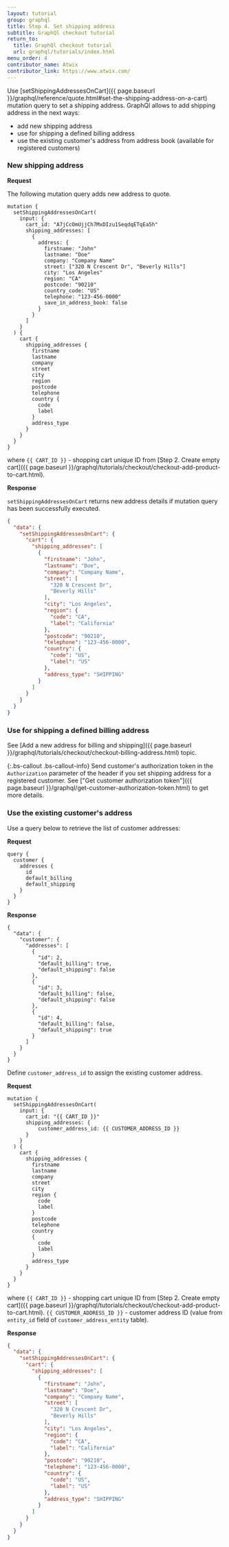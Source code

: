 ```yaml
---
layout: tutorial
group: graphql
title: Step 4. Set shipping address
subtitle: GraphQl checkout tutorial
return_to:
  title: GraphQl checkout tutorial
  url: graphql/tutorials/index.html
menu_order: 4
contributor_name: Atwix
contributor_link: https://www.atwix.com/
---
```


Use [setShippingAddressesOnCart]({{ page.baseurl }}/graphql/reference/quote.html#set-the-shipping-address-on-a-cart) mutation query to set a shipping address. GraphQl allows to add shipping address in the next ways:
- add new shipping address
- use for shipping a defined billing address
- use the existing customer's address from address book (available for registered customers) 

### New shipping address

**Request**

The following mutation query adds new address to quote.

```text
mutation {
  setShippingAddressesOnCart(
    input: {
      cart_id: "A7jCcOmUjjCh7MxDIzu1SeqdqETqEa5h"
      shipping_addresses: [
        {
          address: {
            firstname: "John"
            lastname: "Doe"
            company: "Company Name"
            street: ["320 N Crescent Dr", "Beverly Hills"]
            city: "Los Angeles"
            region: "CA"
            postcode: "90210"
            country_code: "US"
            telephone: "123-456-0000"
            save_in_address_book: false
          }
        }
      ]
    }
  ) {
    cart {
      shipping_addresses {
        firstname
        lastname
        company
        street
        city
        region
        postcode
        telephone
        country {
          code
          label
        }
        address_type
      }
    }
  }
}
```

where 
`{{ CART_ID }}` - shopping cart unique ID from [Step 2. Create empty cart]({{ page.baseurl }}/graphql/tutorials/checkout/checkout-add-product-to-cart.html).

**Response**

`setShippingAddressesOnCart` returns new address details if mutation query has been successfully executed.

```json
{
  "data": {
    "setShippingAddressesOnCart": {
      "cart": {
        "shipping_addresses": [
          {
            "firstname": "John",
            "lastname": "Doe",
            "company": "Company Name",
            "street": [
              "320 N Crescent Dr",
              "Beverly Hills"
            ],
            "city": "Los Angeles",
            "region": {
              "code": "CA",
              "label": "California"
            },
            "postcode": "90210",
            "telephone": "123-456-0000",
            "country": {
              "code": "US",
              "label": "US"
            },
            "address_type": "SHIPPING"
          }
        ]
      }
    }
  }
}
```

### Use for shipping a defined billing address

See [Add a new address for billing and shipping]({{ page.baseurl }}/graphql/tutorials/checkout/checkout-billing-address.html) topic.

{:.bs-callout .bs-callout-info}
Send customer's authorization token in the `Authorization` parameter of the header if you set shipping address for a registered customer. See ["Get customer authorization token"]({{ page.baseurl }}/graphql/get-customer-authorization-token.html) to get more details.

### Use the existing customer's address

Use a query below to retrieve the list of customer addresses:

**Request**

```text
query {
  customer {
    addresses {
      id
      default_billing
      default_shipping
    }
  }
}
```

**Response**

```text
{
  "data": {
    "customer": {
      "addresses": [
        {
          "id": 2,
          "default_billing": true,
          "default_shipping": false
        },
        {
          "id": 3,
          "default_billing": false,
          "default_shipping": false
        },
        {
          "id": 4,
          "default_billing": false,
          "default_shipping": true
        }
      ]
    }
  }
}
```

Define `customer_address_id` to assign the existing customer address. 

**Request**

```text
mutation {
  setShippingAddressesOnCart(
    input: {
      cart_id: "{{ CART_ID }}"
      shipping_addresses: {
          customer_address_id: {{ CUSTOMER_ADDRESS_ID }}
      }
    }
  ) {
    cart {
      shipping_addresses {
        firstname
        lastname
        company
        street
        city
        region {
          code
          label
        }
        postcode
        telephone
        country 
        {
          code
          label
        }
        address_type
      }
    }
  }
}
```

where 
`{{ CART_ID }}` - shopping cart unique ID from [Step 2. Create empty cart]({{ page.baseurl }}/graphql/tutorials/checkout/checkout-add-product-to-cart.html).
`{{ CUSTOMER_ADDRESS_ID }}` - customer address ID (value from `entity_id` field of `customer_address_entity` table).

**Response**

```json
{
  "data": {
    "setShippingAddressesOnCart": {
      "cart": {
        "shipping_addresses": [
          {
            "firstname": "John",
            "lastname": "Doe",
            "company": "Company Name",
            "street": [
              "320 N Crescent Dr",
              "Beverly Hills"
            ],
            "city": "Los Angeles",
            "region": {
              "code": "CA",
              "label": "California"
            },
            "postcode": "90210",
            "telephone": "123-456-0000",
            "country": {
              "code": "US",
              "label": "US"
            },
            "address_type": "SHIPPING"
          }
        ]
      }
    }
  }
}
```
